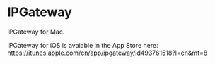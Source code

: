 IPGateway
=============

IPGateway for Mac.

IPGateway for iOS is avaiable in the App Store here:
https://itunes.apple.com/cn/app/ipgateway/id493761518?l=en&mt=8